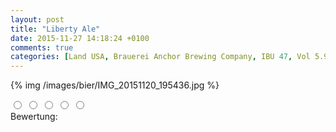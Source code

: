 ```yaml
---
layout: post
title: "Liberty Ale"
date: 2015-11-27 14:18:24 +0100
comments: true
categories: [Land USA, Brauerei Anchor Brewing Company, IBU 47, Vol 5.9%]
---
```


{% img /images/bier/IMG_20151120_195436.jpg %}

<span class="star-rating">  
	<input type="radio" name="rating_3" value="1"><i></i>
	<input type="radio" name="rating_3" value="2"><i></i>
	<input type="radio" name="rating_3" value="3"><i></i>
	<input type="radio" name="rating_3" value="4"><i></i>
	<input type="radio" name="rating_3" value="5"><i></i>
</span>
<div class="fa fa-users"> Bewertung: <span id="avgRating_3"></span></div>
<div id="rated_3"></div>
